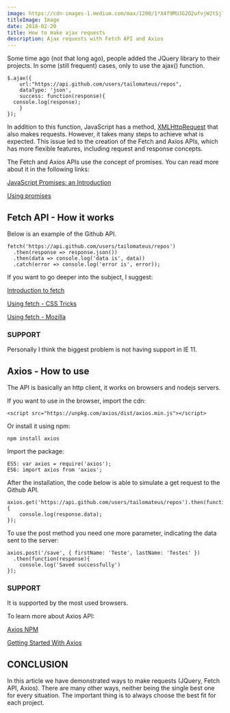 ```yaml
---
image: https://cdn-images-1.medium.com/max/1200/1*X4f9MUJG2O2ufvjW2tSjlg.png
titleImage: Image
date: 2018-02-20
title: How to make ajax requests
description: Ajax requests with Fetch API and Axios
---
```


Some time ago (not that long ago), people added the JQuery library to their projects. In some (still frequent) cases, only to use the ajax() function.

```
$.ajax({
    url:"https://api.github.com/users/tailomateus/repos",
    dataType: 'json',
    success: function(response){
  console.log(response);
    }
});
```

In addition to this function, JavaScript has a method, [XMLHttpRequest](https://developer.mozilla.org/pt-BR/docs/Web/API/XMLHttpRequest) that also makes requests. However, it takes many steps to achieve what is expected. This issue led to the creation of the Fetch and Axios APIs, which has more flexible features, including request and response concepts.

The Fetch and Axios APIs use the concept of promises. You can read more about it in the following links:

[JavaScript Promises: an Introduction](https://developers.google.com/web/fundamentals/primers/promises)

[Using promises](https://developer.mozilla.org/en-US/docs/Web/JavaScript/Guide/Using_promises)

## Fetch API - How it works

Below is an example of the Github API.

```
fetch('https://api.github.com/users/tailomateus/repos')
  .then(response => response.json())
  .then(data => console.log('data is', data))
  .catch(error => console.log('error is', error));
```

If you want to go deeper into the subject, I suggest:

[Introduction to fetch](https://developers.google.com/web/updates/2015/03/introduction-to-fetch)

[Using fetch - CSS Tricks](https://css-tricks.com/using-fetch/)

[Using fetch - Mozilla](https://developer.mozilla.org/en-US/docs/Web/API/Fetch_API/Using_Fetch)

### SUPPORT

Personally I think the biggest problem is not having support in IE 11.

## Axios - How to use

The API is basically an http client, it works on browsers and nodejs servers. 

If you want to use in the browser, import the cdn:

```
<script src="https://unpkg.com/axios/dist/axios.min.js"></script>
```

Or install it using npm:

```
npm install axios
```

Import the package:

```
ES5: var axios = require('axios'); 
ES6: import axios from 'axios';
```

After the installation, the code below is able to simulate a get request to the Github API.


```
axios.get('https://api.github.com/users/tailomateus/repos').then(function(response){
    console.log(response.data); 
}); 
```

To use the post method you need one more parameter, indicating the data sent to the server:

```
axios.post('/save', { firstName: 'Teste', lastName: 'Testes' })
  .then(function(response){
    console.log('Saved successfully')
});
```

### SUPPORT

It is supported by the most used browsers.

To learn more about Axios API:

[Axios NPM](https://www.npmjs.com/package/axios)

[Getting Started With Axios](https://medium.com/codingthesmartway-com-blog/getting-started-with-axios-166cb0035237)

## CONCLUSION

In this article we have demonstrated ways to make requests (JQuery, Fetch API, Axios). There are many other ways, neither being the single best one for every situation. The important thing is to always choose the best fit for each project.
